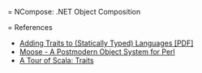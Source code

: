 = NCompose: .NET Object Composition

= References

- [Adding Traits to (Statically Typed) Languages [PDF]](http://www.google.com/url?sa=t&rct=j&q=&esrc=s&source=web&cd=1&ved=0CFAQFjAA&url=http%3A%2F%2Fscg.unibe.ch%2Farchive%2Fpapers%2FNier05gTraitsCSharp.pdf&ei=A63CT_CiNuariALDvu3yBw&usg=AFQjCNFt2ichS7J1gpc3GtIAGwagyIb18Q)
- [Moose - A Postmodern Object System for Perl](http://moose.iinteractive.com/)
- [A Tour of Scala: Traits](http://www.scala-lang.org/node/126)
